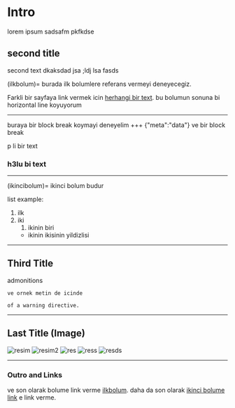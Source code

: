 # Intro
lorem ipsum sadsafm pkfkdse

## second title
second text dkaksdad jsa ;ldj lsa fasds

(ilkbolum)=
burada ilk bolumlere referans vermeyi deneyecegiz.

Farkli bir sayfaya link vermek icin [herhangi bir text](intro.md).
bu bolumun sonuna bi horizontal line koyuyorum

---

buraya bir block break koymayi deneyelim
+++ {"meta":"data"} 
ve bir block break

<p> p li bir text </p>

<h3> h3lu bi text </h3>

---
(ikincibolum)=
ikinci bolum budur

list example:
1. ilk
2. iki
   1. ikinin biri
   * ikinin ikisinin yildizlisi

---
## Third Title
admonitions
```{admonition} Baslik
ve ornek metin de icinde
```

```{warning} This is an example
of a warning directive.
```
---
## Last Title (Image)
![resim](../images/image1.jpg)
![resim2](../logo.png)
![res](image1.jpg)
![ress](./_build/html/_static/images/image1.jpg)
![resds](../_build/html/_static/images/image1.jpg)


---
### Outro and Links
ve son olarak bolume link verme [ilkbolum](ilkbolum).
daha da son olarak [ikinci bolume link](ikincibolum) e link verme.
